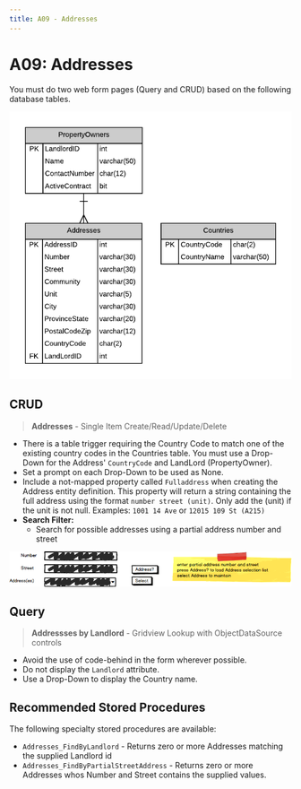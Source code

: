 ```yaml
---
title: A09 - Addresses
---
```

# A09: Addresses

You must do two web form pages (Query and CRUD) based on the following database tables.

![ERD for A09](./A09.png)

## CRUD

> **Addresses** - Single Item Create/Read/Update/Delete

- There is a table trigger requiring the Country Code to match one of the existing country codes in the Countries table. You must use a Drop-Down for the Address' `CountryCode` and LandLord (PropertyOwner).
- Set a prompt on each Drop-Down to be used as None. 
- Include a not-mapped property called `Fulladdress` when creating the Address entity definition. This property will return a string containing the full address using the format `number street (unit)`. Only add the (unit) if the unit is not null. Examples: `1001 14 Ave` or `12015 109 St (A215)`
- **Search Filter:**
  - Search for possible addresses using a partial address number and street

![Form A Search Filter](./A09Mockup.png)

## Query

> **Addressses by Landlord** - Gridview Lookup with ObjectDataSource controls

- Avoid the use of code-behind in the form wherever possible.
- Do not display the `Landlord` attribute.
- Use a Drop-Down to display the Country name.

## Recommended Stored Procedures

The following specialty stored procedures are available:

- `Addresses_FindByLandlord` - Returns zero or more Addresses matching the supplied Landlord id
- `Addresses_FindByPartialStreetAddress` - Returns zero or more Addresses whos Number and Street contains the supplied values.
